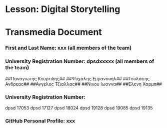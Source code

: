 # Lesson: Digital Storytelling
# Transmedia Document

### First and Last Name: xxx (all members of the team)
### University Registration Number: dpsdxxxxx (all members of the team)

##Παναγιωτης Κουρτιδης##
##Ψυχαλης Εμμανουηλ##
##Γουλασης Ανδρεας##
##Αγγελος Τζιαλλας##
##Νινου Ιωαννα##
##Ελενη Χαρμπ##

### University Registration Number: 
dpsd 17053
dpsd 17127
dpsd 18024
dpsd 19128
dpsd 19085 
dpsd 19135

### GitHub Personal Profile: xxx
